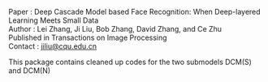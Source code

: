 Paper : Deep Cascade Model based Face Recognition: When Deep-layered Learning Meets Small Data<br />
Author : Lei Zhang, Ji Liu, Bob Zhang, David Zhang, and Ce Zhu<br />
Published in Transactions on Image Processing<br />
Contact : jiliu@cqu.edu.cn<br />

This package contains cleaned up codes for the two submodels DCM(S) and DCM(N)

